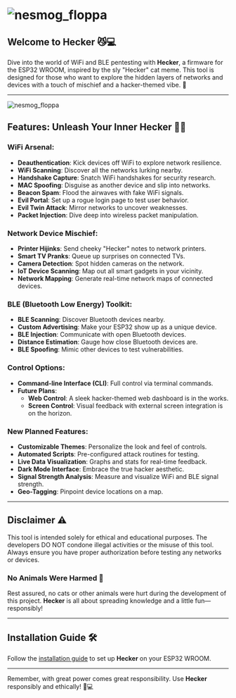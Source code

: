 # ![nesmog_floppa](https://github.com/user-attachments/assets/1c5f7c41-1108-4dbe-9c84-00c05a1b2931)

## Welcome to **Hecker** 😼💻

Dive into the world of WiFi and BLE pentesting with **Hecker**, a firmware for the ESP32 WROOM, inspired by the sly "Hecker" cat meme. This tool is designed for those who want to explore the hidden layers of networks and devices with a touch of mischief and a hacker-themed vibe. 🐾

---
![nesmog_floppa](https://github.com/user-attachments/assets/f8cd3f98-7820-4866-88b5-ab09a778b0ac)

## Features: Unleash Your Inner Hecker 🕵️‍♂️

### WiFi Arsenal:
- **Deauthentication**: Kick devices off WiFi to explore network resilience.
- **WiFi Scanning**: Discover all the networks lurking nearby.
- **Handshake Capture**: Snatch WiFi handshakes for security research.
- **MAC Spoofing**: Disguise as another device and slip into networks.
- **Beacon Spam**: Flood the airwaves with fake WiFi signals.
- **Evil Portal**: Set up a rogue login page to test user behavior.
- **Evil Twin Attack**: Mirror networks to uncover weaknesses.
- **Packet Injection**: Dive deep into wireless packet manipulation.

### Network Device Mischief:
- **Printer Hijinks**: Send cheeky "Hecker" notes to network printers.
- **Smart TV Pranks**: Queue up surprises on connected TVs.
- **Camera Detection**: Spot hidden cameras on the network.
- **IoT Device Scanning**: Map out all smart gadgets in your vicinity.
- **Network Mapping**: Generate real-time network maps of connected devices.

### BLE (Bluetooth Low Energy) Toolkit:
- **BLE Scanning**: Discover Bluetooth devices nearby.
- **Custom Advertising**: Make your ESP32 show up as a unique device.
- **BLE Injection**: Communicate with open Bluetooth devices.
- **Distance Estimation**: Gauge how close Bluetooth devices are.
- **BLE Spoofing**: Mimic other devices to test vulnerabilities.

### Control Options:
- **Command-line Interface (CLI)**: Full control via terminal commands.
- **Future Plans**:
  - **Web Control**: A sleek hacker-themed web dashboard is in the works.
  - **Screen Control**: Visual feedback with external screen integration is on the horizon.

### New Planned Features:
- **Customizable Themes**: Personalize the look and feel of controls.
- **Automated Scripts**: Pre-configured attack routines for testing.
- **Live Data Visualization**: Graphs and stats for real-time feedback.
- **Dark Mode Interface**: Embrace the true hacker aesthetic.
- **Signal Strength Analysis**: Measure and visualize WiFi and BLE signal strength.
- **Geo-Tagging**: Pinpoint device locations on a map.

---

## Disclaimer ⚠️
This tool is intended solely for ethical and educational purposes. The developers DO NOT condone illegal activities or the misuse of this tool. Always ensure you have proper authorization before testing any networks or devices.

### **No Animals Were Harmed** 🐾
Rest assured, no cats or other animals were hurt during the development of this project. **Hecker** is all about spreading knowledge and a little fun—responsibly!

---

## Installation Guide 🛠️
Follow the [installation guide](https://sites.google.com/view/guideinstall/home) to set up **Hecker** on your ESP32 WROOM.

---

Remember, with great power comes great responsibility. Use **Hecker** responsibly and ethically! 🐾💻
